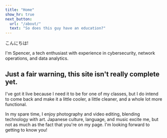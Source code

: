 ```yaml
---
title: "Home"
show_hr: true
next_button:
  url: "/about/"
  text: "So does this guy have an education?"
---
```


こんにちは!

I'm Spencer, a tech enthusiast with experience in cybersecurity, network operations, and data analytics.

## Just a fair warning, this site isn't really complete yet.

I've got it live because I need it to be for one of my classes, but I do intend to come back and make it a little cooler, a little cleaner, and a whole lot more functional.

In my spare time, I enjoy photography and video editing, blending technology with art. Japanese culture, language, and music excite me, but not as much as the fact that you're on my page. I'm looking forward to getting to know you!
